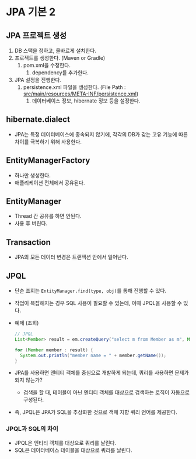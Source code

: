# JPA 기본 2

## JPA 프로젝트 생성

1. DB 스택을 정하고, 올바르게 설치한다.
2. 프로젝트를 생성한다. (Maven or Gradle)
   1. pom.xml을 수정한다.
      1. dependency를 추가한다.
3. JPA 설정을 진행한다.
   1. persistence.xml 파일을 생성한다. (File Path : <u>src/main/resources/META-INF/persistence.xml</u>)
      1. 데이터베이스 정보, hibernate 정보 등을 설정한다.



## hibernate.dialect

- JPA는 특정 데이터베이스에 종속되지 않기에, 각각의 DB가 갖는 고유 기능에 따른 차이를 극복하기 위해 사용한다.



## EntityManagerFactory

- 하나만 생성한다.
- 애플리케이션 전체에서 공유된다.



## EntityManager

- Thread 간 공유를 하면 안된다.
- 사용 후 버린다.



## Transaction

- JPA의 모든 데이터 변경은 트랜잭션 안에서 일어난다.



## JPQL

- 단순 조회는 `EntityManager.find(type, obj)`를 통해 진행할 수 있다.

- 작업이 복잡해지는 경우 SQL 사용이 필요할 수 있는데, 이때 JPQL을 사용할 수 있다.

- 예제 (조회)

  ~~~java
  // JPQL
  List<Member> result = em.createQuery("select m from Member as m", Member.class).getResultList();
  
  for (Member member : result) {
    System.out.println("member name = " + member.getName());
  }
  ~~~

- JPA를 사용하면 엔티티 객체를 중심으로 개발하게 되는데, 쿼리를 사용하면 문제가 되지 않는가?

  - 검색을 할 때, 테이블이 아닌 엔티티 객체를 대상으로 검색하는 로직이 자동으로 구성된다.

- 즉, JPQL은 JPA가 SQL을 추상화한 것으로 객체 지향 쿼리 언어를 제공한다.

### JPQL과 SQL의 차이

- JPQL은 엔티티 객체를 대상으로 쿼리를 날린다.
- SQL은 데이터베이스 테이블을 대상으로 쿼리를 날린다.
